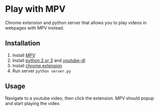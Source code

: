# Play with MPV
Chrome extension and python server that allows you to play videos in webpages with MPV instead.

## Installation
1. Install [MPV](https://mpv.io/installation/)
2. Install [python 2 or 3](https://www.python.org/downloads/) and [youtube-dl](https://rg3.github.io/youtube-dl/download.html)
3. Install [chrome extension](https://chrome.google.com/webstore/detail/play-with-mpv/hahklcmnfgffdlchjigehabfbiigleji)
4. Run server `python server.py`

## Usage
Navigate to a youtube video, then click the extension. MPV should popup and start playing the video.
